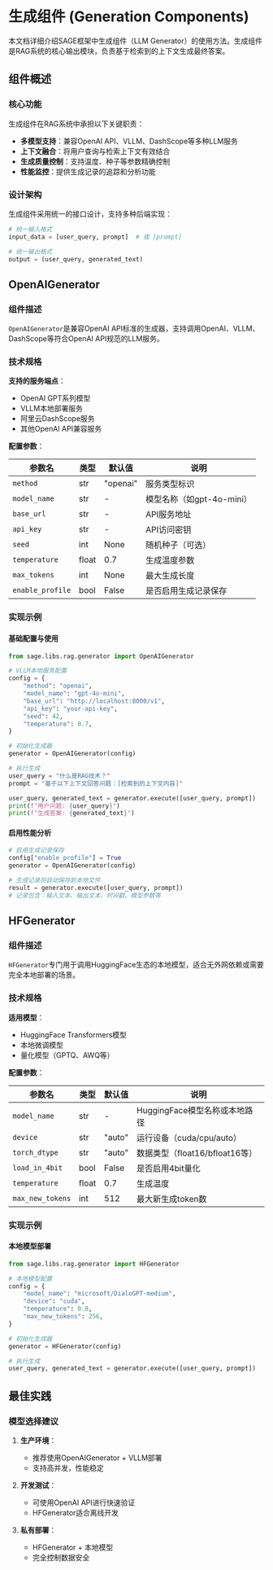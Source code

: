 # 生成组件 (Generation Components)

本文档详细介绍SAGE框架中生成组件（LLM Generator）的使用方法。生成组件是RAG系统的核心输出模块，负责基于检索到的上下文生成最终答案。

## 组件概述

### 核心功能

生成组件在RAG系统中承担以下关键职责：

- **多模型支持**：兼容OpenAI API、VLLM、DashScope等多种LLM服务
- **上下文融合**：将用户查询与检索上下文有效结合
- **生成质量控制**：支持温度、种子等参数精确控制
- **性能监控**：提供生成记录的追踪和分析功能

### 设计架构

生成组件采用统一的接口设计，支持多种后端实现：

```python
# 统一输入格式
input_data = [user_query, prompt]  # 或 [prompt]

# 统一输出格式
output = (user_query, generated_text)
```

## OpenAIGenerator

### 组件描述

`OpenAIGenerator`是兼容OpenAI API标准的生成器，支持调用OpenAI、VLLM、DashScope等符合OpenAI API规范的LLM服务。

### 技术规格

**支持的服务端点**：

- OpenAI GPT系列模型
- VLLM本地部署服务
- 阿里云DashScope服务
- 其他OpenAI API兼容服务

**配置参数**：

| 参数名           | 类型  | 默认值   | 说明                      |
| ---------------- | ----- | -------- | ------------------------- |
| `method`         | str   | "openai" | 服务类型标识              |
| `model_name`     | str   | -        | 模型名称（如gpt-4o-mini） |
| `base_url`       | str   | -        | API服务地址               |
| `api_key`        | str   | -        | API访问密钥               |
| `seed`           | int   | None     | 随机种子（可选）          |
| `temperature`    | float | 0.7      | 生成温度参数              |
| `max_tokens`     | int   | None     | 最大生成长度              |
| `enable_profile` | bool  | False    | 是否启用生成记录保存      |

### 实现示例

#### 基础配置与使用

```python
from sage.libs.rag.generator import OpenAIGenerator

# VLLM本地服务配置
config = {
    "method": "openai",
    "model_name": "gpt-4o-mini",
    "base_url": "http://localhost:8000/v1",
    "api_key": "your-api-key",
    "seed": 42,
    "temperature": 0.7,
}

# 初始化生成器
generator = OpenAIGenerator(config)

# 执行生成
user_query = "什么是RAG技术？"
prompt = "基于以下上下文回答问题：[检索到的上下文内容]"

user_query, generated_text = generator.execute([user_query, prompt])
print(f"用户问题: {user_query}")
print(f"生成答案: {generated_text}")
```

#### 启用性能分析

```python
# 启用生成记录保存
config["enable_profile"] = True
generator = OpenAIGenerator(config)

# 生成记录将自动保存到本地文件
result = generator.execute([user_query, prompt])
# 记录包含：输入文本、输出文本、时间戳、模型参数等
```

## HFGenerator

### 组件描述

`HFGenerator`专门用于调用HuggingFace生态的本地模型，适合无外网依赖或需要完全本地部署的场景。

### 技术规格

**适用模型**：

- HuggingFace Transformers模型
- 本地微调模型
- 量化模型（GPTQ、AWQ等）

**配置参数**：

| 参数名           | 类型  | 默认值 | 说明                           |
| ---------------- | ----- | ------ | ------------------------------ |
| `model_name`     | str   | -      | HuggingFace模型名称或本地路径  |
| `device`         | str   | "auto" | 运行设备（cuda/cpu/auto）      |
| `torch_dtype`    | str   | "auto" | 数据类型（float16/bfloat16等） |
| `load_in_4bit`   | bool  | False  | 是否启用4bit量化               |
| `temperature`    | float | 0.7    | 生成温度                       |
| `max_new_tokens` | int   | 512    | 最大新生成token数              |

### 实现示例

#### 本地模型部署

```python
from sage.libs.rag.generator import HFGenerator

# 本地模型配置
config = {
    "model_name": "microsoft/DialoGPT-medium",
    "device": "cuda",
    "temperature": 0.8,
    "max_new_tokens": 256,
}

# 初始化生成器
generator = HFGenerator(config)

# 执行生成
user_query, generated_text = generator.execute([user_query, prompt])
```

## 最佳实践

### 模型选择建议

1. **生产环境**：

   - 推荐使用OpenAIGenerator + VLLM部署
   - 支持高并发，性能稳定

1. **开发测试**：

   - 可使用OpenAI API进行快速验证
   - HFGenerator适合离线开发

1. **私有部署**：

   - HFGenerator + 本地模型
   - 完全控制数据安全
